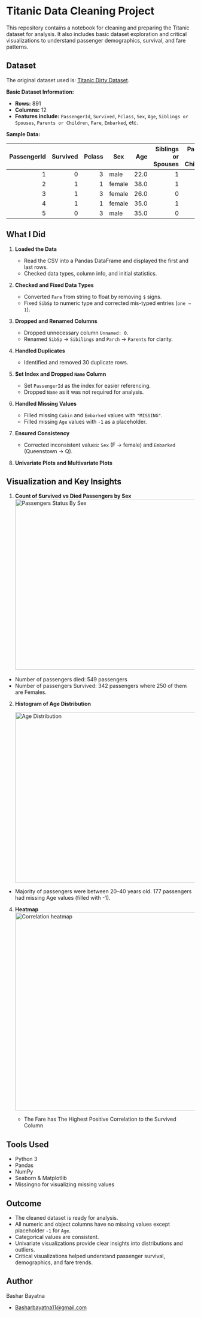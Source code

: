 # Titanic Data Cleaning Project

This repository contains a notebook for cleaning and preparing the Titanic dataset for analysis. It also includes basic dataset exploration and critical visualizations to understand passenger demographics, survival, and fare patterns.


## Dataset

The original dataset used is: [Titanic Dirty Dataset](https://drive.google.com/file/d/1-7mcBguuzAV7JWVu2XCpgAO-fO6X2cl0/view?usp=sharing).

**Basic Dataset Information:**

- **Rows:** 891  
- **Columns:** 12  
- **Features include:** `PassengerId`, `Survived`, `Pclass`, `Sex`, `Age`, `Siblings or Spouses`, `Parents or Children`, `Fare`, `Embarked`, etc.

**Sample Data:**

| PassengerId | Survived | Pclass | Sex    | Age  | Siblings or Spouses | Parents or Children | Fare  | Embarked |
|------------:|---------:|-------:|--------|-----:|------------------:|------------------:|------:|---------|
| 1           | 0        | 3      | male   | 22.0 | 1                 | 0                 | 7.25  | S        |
| 2           | 1        | 1      | female | 38.0 | 1                 | 0                 | 71.28 | C        |
| 3           | 1        | 3      | female | 26.0 | 0                 | 0                 | 7.93  | S        |
| 4           | 1        | 1      | female | 35.0 | 1                 | 0                 | 53.10 | S        |
| 5           | 0        | 3      | male   | 35.0 | 0                 | 0                 | 8.05  | S        |


## What I Did

1. **Loaded the Data**  
   - Read the CSV into a Pandas DataFrame and displayed the first and last rows.  
   - Checked data types, column info, and initial statistics.

2. **Checked and Fixed Data Types**  
   - Converted `Fare` from string to float by removing `$` signs.  
   - Fixed `SibSp` to numeric type and corrected mis-typed entries (`one → 1`).  

3. **Dropped and Renamed Columns**  
   - Dropped unnecessary column `Unnamed: 0`.  
   - Renamed `SibSp` → `Sibilings` and `Parch` → `Parents` for clarity.

4. **Handled Duplicates**  
   - Identified and removed 30 duplicate rows.

5. **Set Index and Dropped `Name` Column**  
   - Set `PassengerId` as the index for easier referencing.  
   - Dropped `Name` as it was not required for analysis.

6. **Handled Missing Values**  
   - Filled missing `Cabin` and `Embarked` values with `"MISSING"`.  
   - Filled missing `Age` values with `-1` as a placeholder.

7. **Ensured Consistency**  
   - Corrected inconsistent values: `Sex` (F → female) and `Embarked` (Queenstown → Q).  


8. **Univariate Plots and Multivariate Plots**  

     

## Visualization and Key Insights

1. **Count of Survived vs Died Passengers by Sex**  
   <img width="571" height="455" alt="Passengers Status By Sex" src="https://github.com/user-attachments/assets/f8cf1d74-4ca6-46e4-a090-d71338e0ae71" />


  - Number of passengers died: 549 passengers
  - Number of passengers Survived: 342 passengers where 250 of them are Females.

2. **Histogram of Age Distribution**

    <img width="571" height="455" alt="Age Distribution" src="https://github.com/user-attachments/assets/cdbfd549-b02b-4dbb-b384-546038643bb2" />

 - Majority of passengers were between 20–40 years old.
   177 passengers had missing Age values (filled with -1).
   
4. **Heatmap**
    <img width="838" height="528" alt="Correlation heatmap" src="https://github.com/user-attachments/assets/899b6a6b-5c04-4b53-ab72-c56bfca4d755" />

    - The Fare has The Highest Positive Correlation to the Survived Column

   

## Tools Used

- Python 3
- Pandas
- NumPy
- Seaborn & Matplotlib
- Missingno for visualizing missing values

## Outcome

- The cleaned dataset is ready for analysis.  
- All numeric and object columns have no missing values except placeholder `-1` for `Age`.  
- Categorical values are consistent.  
- Univariate visualizations provide clear insights into distributions and outliers.  
- Critical visualizations helped understand passenger survival, demographics, and fare trends.

## Author

  Bashar Bayatna
- Basharbayatna11@gmail.com

   
   
